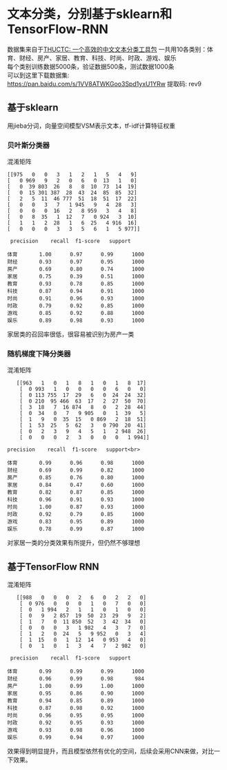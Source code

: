 # 文本分类，分别基于sklearn和TensorFlow-RNN
数据集来自于[THUCTC: 一个高效的中文文本分类工具包](http://thuctc.thunlp.org/<br>)
一共用10各类别：体育、财经、房产、家居、教育、科技、时尚、时政、游戏、娱乐<br>
每个类别训练数据5000条，验证数据500条，测试数据1000条<br>
可以到这里下载数据集: https://pan.baidu.com/s/1VV8ATWKGoo3Spd1yxU1YRw 提取码: rev9 

## 基于sklearn<br>
用jieba分词，向量空间模型VSM表示文本，tf-idf计算特征权重<br>

### 贝叶斯分类器<br>
混淆矩阵<br>

    [[975   0   0   3   1   2   1   5   4   9]
    [   0 969   9   2   0   6   0  13   1   0]
    [   0  39 803  26   8   8  10  73  14  19]
    [   0  15 301 387  28  43  24  85  85  32]
    [   2   5  11  46 777  51  18  51  17  22]
    [   0   0   3   7   1 945   9   4  28   3]
    [   0   0   0  16   2   8 959   3   4   8]
    [   0   8  35   1  12   7   0 924   3  10]
    [   1   1   2  28   1   6  25   4 916  16]
    [   0   0   0   3   3   5   6   1   5 977]]
 
     precision    recall  f1-score   support

    体育       1.00      0.97      0.99      1000 
    财经       0.93      0.97      0.95      1000 
    房产       0.69      0.80      0.74      1000 
    家居       0.75      0.39      0.51      1000 
    教育       0.93      0.78      0.85      1000 
    科技       0.87      0.94      0.91      1000 
    时尚       0.91      0.96      0.93      1000 
    时政       0.79      0.92      0.85      1000 
    游戏       0.85      0.92      0.88      1000 
    娱乐       0.89      0.98      0.93      1000 
  
  家居类的召回率很低，很容易被识别为房产一类<br>
  
### 随机梯度下降分类器<br>
  混淆矩阵<br>
  
       [[963   1   0   1   8   1   0   1   8  17]
        [  0 993   1   0   0   0   0   6   0   0]
        [  0 113 755  17  29   6   0  24  24  32]
        [  0 210  95 466  63  17   2  27  50  70]
        [  3  18   7  16 874   8   0   2  28  44]
        [  0  34   0   7   9 905   0   1  39   5]
        [  1   9   0  35  15   0 869   2  18  51]
        [  1  53  25   5  62   3   0 790  20  41]
        [  0   2   3   9   4   5   1   2 948  26]
        [  0   0   0   2   3   0   0   0   1 994]]
 
    precision    recall  f1-score   support<br>

    体育       0.99      0.96      0.98      1000
    财经       0.69      0.99      0.82      1000
    房产       0.85      0.76      0.80      1000
    家居       0.84      0.47      0.60      1000
    教育       0.82      0.87      0.85      1000
    科技       0.96      0.91      0.93      1000
    时尚       1.00      0.87      0.93      1000
    时政       0.92      0.79      0.85      1000
    游戏       0.83      0.95      0.89      1000
    娱乐       0.78      0.99      0.87      1000
对家居一类的分类效果有所提升，但仍然不够理想

## 基于TensorFlow RNN<br>

混淆矩阵<br>

       [[988   0   0   0   2   6   0   2   2   0]
        [  0 976   0   0   0   1   0   7   0   0]
        [  0   1 994   2   1   1   0   1   0   0]
        [  0   9   2 857  19  50  23  29   9   2]
        [  1   7   0  11 850  52   3  42  34   0]
        [  0   0   0   3   1 982   4   3   7   0]
        [  1   2   0  24   5   9 952   0   3   4]
        [  1  15   0   1  12  14   0 953   4   0]
        [  0   1   0   1   3   4   7   2 982   0]
 
     precision    recall  f1-score   support

    体育       0.99      0.99      0.99      1000
    财经       0.96      0.99      0.98       984
    房产       1.00      0.99      1.00      1000
    家居       0.95      0.86      0.90      1000
    教育       0.94      0.85      0.89      1000
    科技       0.87      0.98      0.92      1000
    时尚       0.96      0.95      0.95      1000
    时政       0.92      0.95      0.93      1000
    游戏       0.93      0.98      0.96      1000
    娱乐       0.99      0.94      0.97      1000
效果得到明显提升，而且模型依然有优化的空间，后续会采用CNN来做，对比一下效果。
